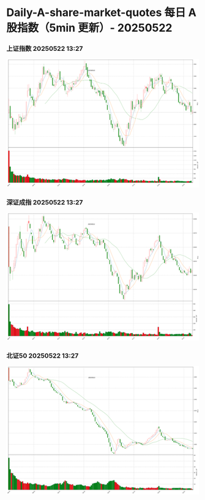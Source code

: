 
# Daily-A-share-market-quotes 每日 A 股指数（5min 更新）- 20250522

### 上证指数 20250522 13:27
![](./fig/2025/5/20250522-sh000001.png)

### 深证成指 20250522 13:27
![](./fig/2025/5/20250522-sz399001.png)

### 北证50 20250522 13:27
![](./fig/2025/5/20250522-bj899050.png)
